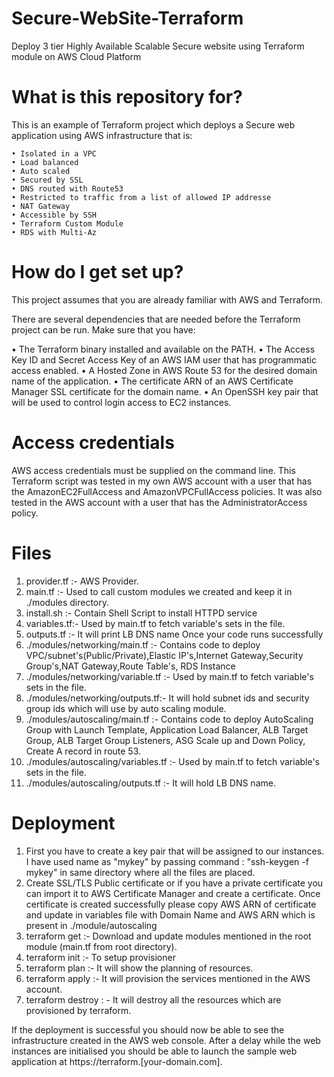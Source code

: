 # Secure-WebSite-Terraform
Deploy 3 tier Highly Available Scalable Secure website using Terraform module on AWS Cloud Platform


# What is this repository for?
This is an example of Terraform project which deploys a Secure web application using AWS infrastructure that is:

    • Isolated in a VPC
    • Load balanced
    • Auto scaled
    • Secured by SSL
    • DNS routed with Route53
    • Restricted to traffic from a list of allowed IP addresse
    • NAT Gateway  
    • Accessible by SSH 
    • Terraform Custom Module
    • RDS with Multi-Az


# How do I get set up?
This project assumes that you are already familiar with AWS and Terraform.

There are several dependencies that are needed before the Terraform project can be run. Make sure that you have:

• The Terraform binary installed and available on the PATH.
• The Access Key ID and Secret Access Key of an AWS IAM user that has programmatic access enabled.
• A Hosted Zone in AWS Route 53 for the desired domain name of the application.
• The certificate ARN of an AWS Certificate Manager SSL certificate for the domain name.
• An OpenSSH key pair that will be used to control login access to EC2 instances.

# Access credentials 

AWS access credentials must be supplied on the command line. This Terraform script was tested in my own AWS account with a user that has the AmazonEC2FullAccess and AmazonVPCFullAccess policies. It was also tested in the AWS account with a user that has the AdministratorAccess policy.

# Files
1. provider.tf :- AWS Provider.
2. main.tf :- Used to call custom modules we created and keep it in ./modules directory.
3. install.sh :- Contain Shell Script to install HTTPD service
4. variables.tf:- Used by main.tf to fetch variable's sets in the file.
5. outputs.tf :- It will print LB DNS name Once your code runs successfully
5. ./modules/networking/main.tf :- Contains code to deploy VPC/subnet's(Public/Private),Elastic IP's,Internet Gateway,Security Group's,NAT Gateway,Route Table's, RDS Instance
6. ./modules/networking/variable.tf :- Used by main.tf to fetch variable's sets in the file.
7. ./modules/networking/outputs.tf:- It will hold subnet ids and security group ids which will use by auto scaling module.
8. ./modules/autoscaling/main.tf :- Contains code to deploy AutoScaling Group with Launch Template, Application Load Balancer, ALB Target Group, ALB Target Group Listeners, ASG Scale up and Down Policy, Create A record in route 53.
9. ./modules/autoscaling/variables.tf :- Used by main.tf to fetch variable's sets in the file.
10. ./modules/autoscaling/outputs.tf :- It will hold LB DNS name.

# Deployment

1. First you have to create a key pair that will be assigned to our instances. I have used name as "mykey" by passing command : "ssh-keygen -f mykey" in same 
   directory where all the files are placed.
2. Create SSL/TLS Public certificate or if you have a private certificate you can import it to AWS Certificate Manager and create a certificate. Once certificate is created successfully please copy AWS ARN of certificate and update in variables file with Domain Name and AWS ARN which is present in ./module/autoscaling
3. terraform get  :- Download and update modules mentioned in the root module (main.tf from root directory). 
4. terraform init :- To setup provisioner
5. terraform plan :- It will show the planning of resources. 
6. terraform apply :- It will provision the services mentioned in the AWS account.
7. terraform destroy : - It will destroy all the resources which are provisioned by terraform.

If the deployment is successful you should now be able to see the infrastructure created in the AWS web console. After a delay while the web instances are 
initialised you should be able to launch the sample web application at https://terraform.[your-domain.com].

